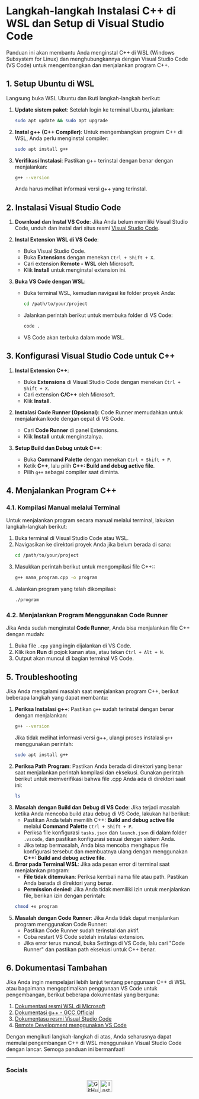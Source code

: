 # Langkah-langkah Instalasi C++ di WSL dan Setup di Visual Studio Code

Panduan ini akan membantu Anda menginstal C++ di WSL (Windows Subsystem for Linux) dan menghubungkannya dengan Visual Studio Code (VS Code) untuk mengembangkan dan menjalankan program C++.

## 1. Setup Ubuntu di WSL
Langsung buka WSL Ubuntu dan ikuti langkah-langkah berikut:

1. **Update sistem paket**:
   Setelah login ke terminal Ubuntu, jalankan:
   ```bash
   sudo apt update && sudo apt upgrade
   ```

2. **Instal g++ (C++ Compiler)**:
   Untuk mengembangkan program C++ di WSL, Anda perlu menginstal compiler:
   ```bash
   sudo apt install g++
   ```

3. **Verifikasi Instalasi**:
   Pastikan g++ terinstal dengan benar dengan menjalankan:
   ```bash
   g++ --version
   ```
   Anda harus melihat informasi versi g++ yang terinstal.


## 2. Instalasi Visual Studio Code

1. **Download dan Instal VS Code**:
   Jika Anda belum memiliki Visual Studio Code, unduh dan instal dari situs resmi [Visual Studio Code](https://code.visualstudio.com/).

2. **Instal Extension WSL di VS Code**:
   - Buka Visual Studio Code.
   - Buka **Extensions** dengan menekan `Ctrl + Shift + X`.
   - Cari extension **Remote - WSL** oleh Microsoft.
   - Klik **Install** untuk menginstal extension ini.

3. **Buka VS Code dengan WSL**:
   - Buka terminal WSL, kemudian navigasi ke folder proyek Anda:
      ```bash
      cd /path/to/your/project
      ```
   - Jalankan perintah berikut untuk membuka folder di VS Code:
      ```bash
      code .
      ```
   - VS Code akan terbuka dalam mode WSL.


## 3. Konfigurasi Visual Studio Code untuk C++

1. **Instal Extension C++**:
   - Buka **Extensions** di Visual Studio Code dengan menekan `Ctrl + Shift + X`.
   - Cari extension **C/C++** oleh Microsoft.
   - Klik **Install**.

2. **Instalasi Code Runner (Opsional)**:
   Code Runner memudahkan untuk menjalankan kode dengan cepat di VS Code.
   - Cari **Code Runner** di panel Extensions.
   - Klik **Install** untuk menginstalnya.

3. **Setup Build dan Debug untuk C++**:
   - Buka **Command Palette** dengan menekan `Ctrl + Shift + P`.
   - Ketik **C++**, lalu pilih **C++: Build and debug active file**.
   - Pilih `g++` sebagai compiler saat diminta.


## 4. Menjalankan Program C++

### 4.1. Kompilasi Manual melalui Terminal
Untuk menjalankan program secara manual melalui terminal, lakukan langkah-langkah berikut:
1. Buka terminal di Visual Studio Code atau WSL.
2. Navigasikan ke direktori proyek Anda jika belum berada di sana:
   ```bash
   cd /path/to/your/project
   ```
3. Masukkan perintah berikut untuk mengompilasi file C++::
   ```bash
   g++ nama_program.cpp -o program
   ```
4. Jalankan program yang telah dikompilasi:
   ```bash
   ./program
   ```
### 4.2. Menjalankan Program Menggunakan Code Runner
Jika Anda sudah menginstal **Code Runner**, Anda bisa menjalankan file C++ dengan mudah:
1. Buka file `.cpp` yang ingin dijalankan di VS Code.
2. Klik ikon **Run** di pojok kanan atas, atau tekan `Ctrl + Alt + N`.
3. Output akan muncul di bagian terminal VS Code.


## 5. Troubleshooting

Jika Anda mengalami masalah saat menjalankan program C++, berikut beberapa langkah yang dapat membantu:
1. **Periksa Instalasi g++**:
   Pastikan `g++` sudah terinstal dengan benar dengan menjalankan:
   ```bash
   g++ --version
   ```
   Jika tidak melihat informasi versi g++, ulangi proses instalasi `g++` menggunakan perintah:
   ```bash
   sudo apt install g++
   ```
2. **Periksa Path Program**:
   Pastikan Anda berada di direktori yang benar saat menjalankan perintah kompilasi dan eksekusi. Gunakan perintah berikut untuk memverifikasi bahwa file .cpp Anda ada di direktori saat ini:
   ```bash
   ls
   ```
3. **Masalah dengan Build dan Debug di VS Code**:
   Jika terjadi masalah ketika Anda mencoba build atau debug di VS Code, lakukan hal berikut:
   - Pastikan Anda telah memilih C++: **Build and debug active file** melalui **Command Palette** `Ctrl + Shift + P`.
   - Periksa file konfigurasi `tasks.json` dan `launch.json` di dalam folder `.vscode`, dan pastikan konfigurasi sesuai dengan sistem Anda.
   - Jika tetap bermasalah, Anda bisa mencoba menghapus file konfigurasi tersebut dan membuatnya ulang dengan menggunakan **C++: Build and debug active file**.
4. **Error pada Terminal WSL**:
   Jika ada pesan error di terminal saat menjalankan program:
   - **File tidak ditemukan**: Periksa kembali nama file atau path. Pastikan Anda berada di direktori yang benar.
   - **Permission denied**: Jika Anda tidak memiliki izin untuk menjalankan file, berikan izin dengan perintah:
   ```bash
   chmod +x program
   ```
5. **Masalah dengan Code Runner**:
   Jika Anda tidak dapat menjalankan program menggunakan Code Runner:
   - Pastikan Code Runner sudah terinstal dan aktif.
   - Coba restart VS Code setelah instalasi extension.
   - Jika error terus muncul, buka Settings di VS Code, lalu cari "Code Runner" dan pastikan path eksekusi untuk C++ benar.


## 6. Dokumentasi Tambahan

Jika Anda ingin mempelajari lebih lanjut tentang penggunaan C++ di WSL atau bagaimana mengoptimalkan penggunaan VS Code untuk pengembangan, berikut beberapa dokumentasi yang berguna:
1. [Dokumentasi resmi WSL di Microsoft](https://learn.microsoft.com/en-us/windows/wsl)
2. [Dokumentasi g++ - GCC Official](https://gcc.gnu.org/onlinedocs/)
3. [Dokumentasu resmi Visual Studio Code](https://code.visualstudio.com/docs)
4. [Remote Development menggunakan VS Code](https://code.visualstudio.com/docs/remote/remote-overview)

Dengan mengikuti langkah-langkah di atas, Anda seharusnya dapat memulai pengembangan C++ di WSL menggunakan Visual Studio Code dengan lancar. Semoga panduan ini bermanfaat!

---

<h3 align="left">Socials</h3>
<p align="center"> 
  <a href="https://www.github.com/Rafly1818" target="_blank" rel="noreferrer"> 
    <picture> 
      <source media="(prefers-color-scheme: dark)" srcset="https://raw.githubusercontent.com/danielcranney/readme-generator/main/public/icons/socials/github-dark.svg" /> 
      <source media="(prefers-color-scheme: light)" srcset="https://raw.githubusercontent.com/danielcranney/readme-generator/main/public/icons/socials/github.svg" /> 
      <img src="https://raw.githubusercontent.com/danielcranney/readme-generator/main/public/icons/socials/github.svg" width="32" height="32" alt="GitHub" /> 
    </picture> 
  </a> 
  <a href="http://www.instagram.com/flyyr_" target="_blank" rel="noreferrer"> 
    <picture> 
      <source media="(prefers-color-scheme: dark)" srcset="https://raw.githubusercontent.com/danielcranney/readme-generator/main/public/icons/socials/instagram-dark.svg" /> 
      <source media="(prefers-color-scheme: light)" srcset="https://raw.githubusercontent.com/danielcranney/readme-generator/main/public/icons/socials/instagram.svg" /> 
      <img src="https://raw.githubusercontent.com/danielcranney/readme-generator/main/public/icons/socials/instagram.svg" width="32" height="32" alt="Instagram" /> 
    </picture> 
  </a>
</p>